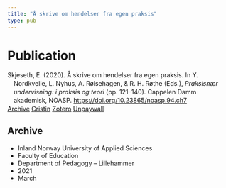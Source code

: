 ```yaml
---
title: "Å skrive om hendelser fra egen praksis"
type: pub
---
```

<h1>Publication</h1>
<article id="csl-bib-container-HJR32542" class="csl-bib-container">
  <div class="csl-bib-body" style="line-height: 1.35; padding-left: 1em; text-indent:-1em;">
  <div class="csl-entry">Skjeseth, E. (2020). &#xC5; skrive om hendelser fra egen praksis. In Y. Nordkvelle, L. Nyhus, A. R&#xF8;isehagen, &amp; R. H. R&#xF8;the (Eds.), <i>Praksisn&#xE6;r undervisning: i praksis og teori</i> (pp. 121&#x2013;140). Cappelen Damm akademisk, NOASP. <a href="https://doi.org/10.23865/noasp.94.ch7">https://doi.org/10.23865/noasp.94.ch7</a></div>
</div>
  <div class="csl-bib-buttons">
    <a href="#taxonomy-article-HJR32542" class="csl-bib-button">Archive</a>
    <a href="https://app.cristin.no/results/show.jsf?id=1894471" alt="Cristin URL" class="csl-bib-button">Cristin</a>
    <a href="http://zotero.org/groups/5022929/items/HJR32542" alt="Zotero URL" class="csl-bib-button">Zotero</a>
    <a href="https://press.nordicopenaccess.no/index.php/noasp/catalog/view/94/446/3505-3" class="csl-bib-button">Unpaywall</a>
  </div>
  <div id="csl-bib-meta-container-HJR32542"></div>
</article>
<div id="csl-bib-meta-HJR32542" class="csl-bib-meta">
  <article id="taxonomy-article-HJR32542" class="taxonomy-article">
    <h1>Archive</h1>
    <ul>
      <li>Inland Norway University of Applied Sciences</li>
      <li>Faculty of Education</li>
      <li>Department of Pedagogy – Lillehammer</li>
      <li>2021</li>
      <li>March</li>
    </ul>
  </article>
</div>
